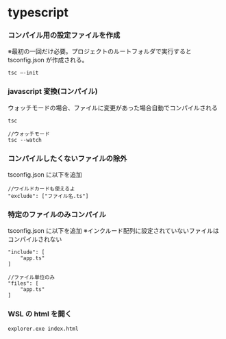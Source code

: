 # typescript

### コンパイル用の設定ファイルを作成

※最初の一回だけ必要。プロジェクトのルートフォルダで実行すると tsconfig.json が作成される。

```
tsc –-init
```

### javascript 変換(コンパイル)

ウォッチモードの場合、ファイルに変更があった場合自動でコンパイルされる

```
tsc

//ウォッチモード
tsc --watch
```

### コンパイルしたくないファイルの除外

tsconfig.json に以下を追加

```
//ワイルドカードも使えるよ
"exclude": ["ファイル名.ts"]

```

### 特定のファイルのみコンパイル

tsconfig.json に以下を追加
※インクルード配列に設定されていないファイルはコンパイルされない

```
"include": [
    "app.ts"
]

//ファイル単位のみ
"files": [
    "app.ts"
]
```

### WSL の html を開く

```
explorer.exe index.html
```
